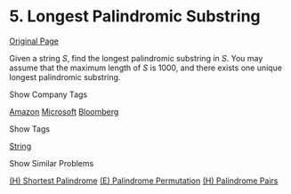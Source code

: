 # 5. Longest Palindromic Substring

[Original Page](https://leetcode.com/problems/longest-palindromic-substring/)

Given a string _S_, find the longest palindromic substring in _S_. You may assume that the maximum length of _S_ is 1000, and there exists one unique longest palindromic substring.

<div>

<div id="company_tags" class="btn btn-xs btn-warning">Show Company Tags</div>

<span class="hidebutton">[Amazon](/company/amazon/) [Microsoft](/company/microsoft/) [Bloomberg](/company/bloomberg/)</span></div>

<div>

<div id="tags" class="btn btn-xs btn-warning">Show Tags</div>

<span class="hidebutton">[String](/tag/string/)</span></div>

<div>

<div id="similar" class="btn btn-xs btn-warning">Show Similar Problems</div>

<span class="hidebutton">[(H) Shortest Palindrome](/problems/shortest-palindrome/) [(E) Palindrome Permutation](/problems/palindrome-permutation/) [(H) Palindrome Pairs](/problems/palindrome-pairs/)</span></div>